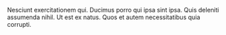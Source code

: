 Nesciunt exercitationem qui. Ducimus porro qui ipsa sint ipsa. Quis deleniti assumenda nihil. Ut est ex natus. Quos et autem necessitatibus quia corrupti.